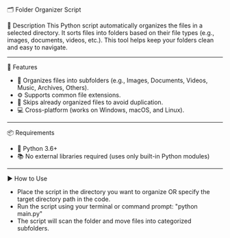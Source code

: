 🗂️ Folder Organizer Script

📝 Description
This Python script automatically organizes the files in a selected directory. It sorts files into folders based on their file types (e.g., images, documents, videos, etc.). This tool helps keep your folders clean and easy to navigate.

---
🌟 Features
- 📁 Organizes files into subfolders (e.g., Images, Documents, Videos, Music, Archives, Others).
- ⚙️ Supports common file extensions.
- 🚫 Skips already organized files to avoid duplication.
- 💻 Cross-platform (works on Windows, macOS, and Linux).

---
📦 Requirements
- 🐍 Python 3.6+
- 📚 No external libraries required (uses only built-in Python modules)

---
▶️ How to Use
- Place the script in the directory you want to organize OR specify the target directory path in the code.
- Run the script using your terminal or command prompt: "python main.py"
- The script will scan the folder and move files into categorized subfolders.
